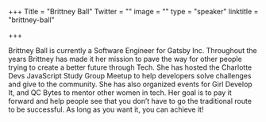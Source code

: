 +++
Title = "Brittney Ball"
Twitter = ""
image = ""
type = "speaker"
linktitle = "brittney-ball"

+++

Brittney Ball is currently a Software Engineer for Gatsby Inc. Throughout the years Brittney has made it her mission to pave the way for other people trying to create a better future through Tech. She has hosted the Charlotte Devs JavaScript Study Group Meetup to help developers solve challenges and give to the community. She has also organized events for Girl Develop It, and QC Bytes to mentor other women in tech. Her goal is to pay it forward and help people see that you don’t have to go the traditional route to be successful. As long as you want it, you can achieve it! 
